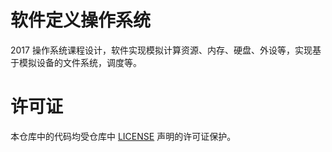 # 软件定义操作系统
2017 操作系统课程设计，软件实现模拟计算资源、内存、硬盘、外设等，实现基于模拟设备的文件系统，调度等。

# 许可证
本仓库中的代码均受仓库中 [LICENSE](https://github.com/forec-org/os-simulator/blob/master/LICENSE) 声明的许可证保护。
